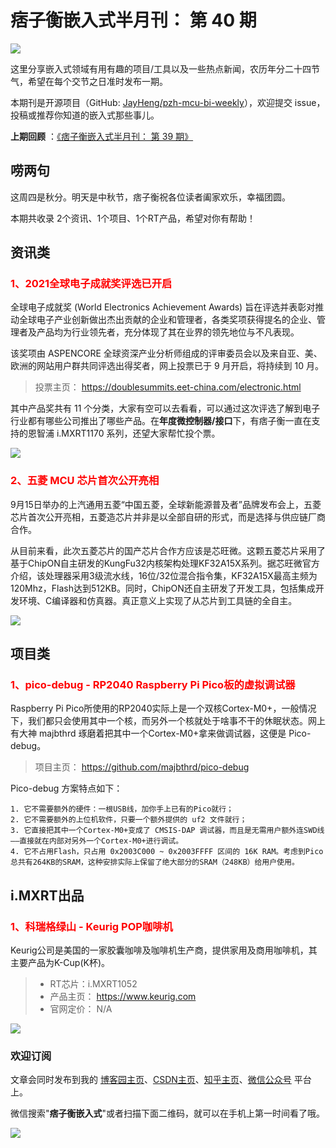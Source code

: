 # 痞子衡嵌入式半月刊： 第 40 期

![](http://henjay724.com/image/cnblogs/pzh_mcu_bi_weekly.PNG)

这里分享嵌入式领域有用有趣的项目/工具以及一些热点新闻，农历年分二十四节气，希望在每个交节之日准时发布一期。

本期刊是开源项目（GitHub: [JayHeng/pzh-mcu-bi-weekly](https://github.com/JayHeng/pzh-mcu-bi-weekly)），欢迎提交 issue，投稿或推荐你知道的嵌入式那些事儿。

**上期回顾** ：[《痞子衡嵌入式半月刊： 第 39 期》](https://www.cnblogs.com/henjay724/p/15230876.html)

## 唠两句

这周四是秋分。明天是中秋节，痞子衡祝各位读者阖家欢乐，幸福团圆。

本期共收录 2个资讯、1个项目、1个RT产品，希望对你有帮助！

## 资讯类

### <font color="red">1、2021全球电子成就奖评选已开启</font>

全球电子成就奖 (World Electronics Achievement Awards) 旨在评选并表彰对推动全球电子产业创新做出杰出贡献的企业和管理者，各类奖项获得提名的企业、管理者及产品均为行业领先者，充分体现了其在业界的领先地位与不凡表现。  

该奖项由 ASPENCORE 全球资深产业分析师组成的评审委员会以及来自亚、美、欧洲的网站用户群共同评选出得奖者，网上投票已于 9 月开启，将持续到 10 月。  

> 投票主页： https://doublesummits.eet-china.com/electronic.html

其中产品奖共有 11 个分类，大家有空可以去看看，可以通过这次评选了解到电子行业都有哪些公司推出了哪些产品。在**年度微控制器/接口**下，有痞子衡一直在支持的恩智浦 i.MXRT1170 系列，还望大家帮忙投个票。  

![](http://henjay724.com/image/biweekly20210920/2021_World_Electronics_Achievement_Awards.PNG)

### <font color="red">2、五菱 MCU 芯片首次公开亮相</font>

9月15日举办的上汽通用五菱“中国五菱，全球新能源普及者”品牌发布会上，五菱芯片首次公开亮相，五菱造芯片并非是以全部自研的形式，而是选择与供应链厂商合作。

从目前来看，此次五菱芯片的国产芯片合作方应该是芯旺微。这颗五菱芯片采用了基于ChipON自主研发的KungFu32内核架构处理KF32A15X系列。据芯旺微官方介绍，该处理器采用3级流水线，16位/32位混合指令集，KF32A15X最高主频为120Mhz，Flash达到512KB。同时，ChipON还自主研发了开发工具，包括集成开发环境、C编译器和仿真器。真正意义上实现了从芯片到工具链的全自主。

![](http://henjay724.com/image/biweekly20210920/WULING-MCU-002.PNG)

## 项目类

### <font color="red">1、pico-debug - RP2040 Raspberry Pi Pico板的虚拟调试器</font>

Raspberry Pi Pico所使用的RP2040实际上是一个双核Cortex-M0+，一般情况下，我们都只会使用其中一个核，而另外一个核就处于啥事不干的休眠状态。网上有大神 majbthrd 琢磨着把其中一个Cortex-M0+拿来做调试器，这便是 Pico-debug。

> 项目主页： https://github.com/majbthrd/pico-debug

Pico-debug 方案特点如下：

```text
1. 它不需要额外的硬件：一根USB线，加你手上已有的Pico就行；
2. 它不需要额外的上位机软件，只要一个额外提供的 uf2 文件就行；
3. 它直接把其中一个Cortex-M0+变成了 CMSIS-DAP 调试器，而且是无需用户额外连SWD线——直接就在内部对另外一个Cortex-M0+进行调试。
4. 它不占用Flash，只占用 0x2003C000 ~ 0x2003FFFF 区间的 16K RAM。考虑到Pico总共有264KB的SRAM，这种安排实际上保留了绝大部分的SRAM（248KB）给用户使用。
```

## i.MXRT出品

### <font color="red">1、科瑞格绿山 - Keurig POP咖啡机</font>

Keurig公司是美国的一家胶囊咖啡及咖啡机生产商，提供家用及商用咖啡机，其主要产品为K-Cup(K杯)。

> * RT芯片：i.MXRT1052   
> * 产品主页： https://www.keurig.com 
> * 官网定价： N/A  

![](http://henjay724.com/image/biweekly20210920/Keurig_POP.jpg)

### 欢迎订阅

文章会同时发布到我的 [博客园主页](https://www.cnblogs.com/henjay724/)、[CSDN主页](https://blog.csdn.net/henjay724)、[知乎主页](https://www.zhihu.com/people/henjay724)、[微信公众号](http://weixin.sogou.com/weixin?type=1&query=痞子衡嵌入式) 平台上。

微信搜索"__痞子衡嵌入式__"或者扫描下面二维码，就可以在手机上第一时间看了哦。

![](http://henjay724.com/image/github/pzhMcu_qrcode_258x258.jpg)


